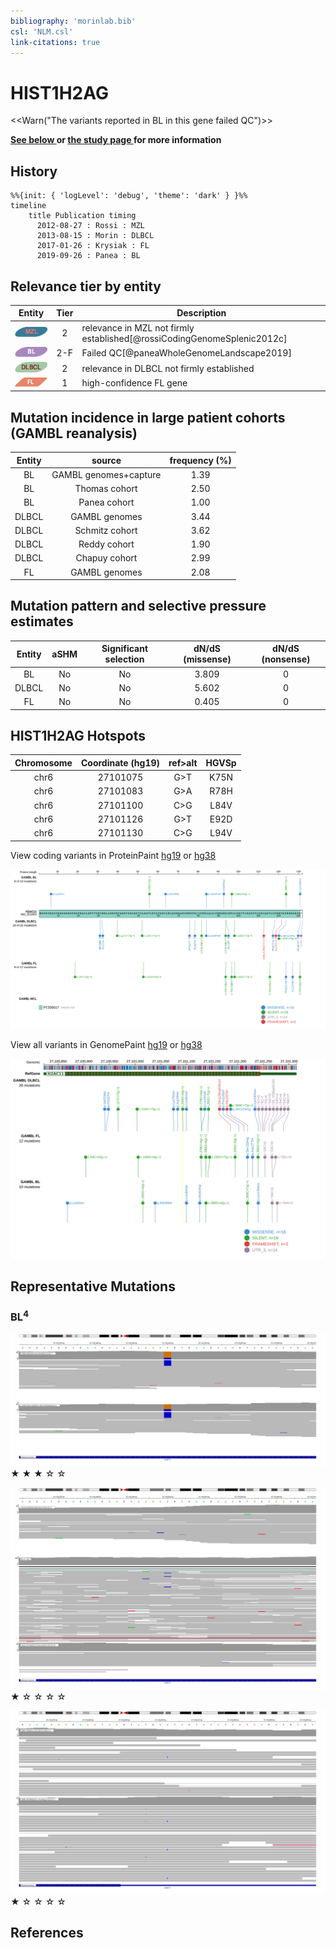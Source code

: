 ```yaml
---
bibliography: 'morinlab.bib'
csl: 'NLM.csl'
link-citations: true
---
```

# HIST1H2AG

<<Warn("The variants reported in BL in this gene failed QC")>>

**[See below ](#representative-mutations) or [the study page ](papers/paneaWholeGenomeLandscape2019.md#tier-2) for more information**

## History

```mermaid
%%{init: { 'logLevel': 'debug', 'theme': 'dark' } }%%
timeline
    title Publication timing
      2012-08-27 : Rossi : MZL
      2013-08-15 : Morin : DLBCL
      2017-01-26 : Krysiak : FL
      2019-09-26 : Panea : BL
```

## Relevance tier by entity

|Entity|Tier|Description                              |
|:------:|:----:|-----------------------------------------|
|![MZL](images/icons/MZL_tier2.png)|2|relevance in MZL not firmly established[@rossiCodingGenomeSplenic2012c]|
|![BL](images/icons/BL_tier2.png)    |2-F  | Failed QC[@paneaWholeGenomeLandscape2019]|
|![DLBCL](images/icons/DLBCL_tier2.png) |2   |relevance in DLBCL not firmly established|
|![FL](images/icons/FL_tier1.png)    |1   |high-confidence FL gene                  |

## Mutation incidence in large patient cohorts (GAMBL reanalysis)

|Entity|source               |frequency (%)|
|:------:|:---------------------:|:-------------:|
|BL    |GAMBL genomes+capture|1.39         |
|BL    |Thomas cohort        |2.50         |
|BL    |Panea cohort         |1.00         |
|DLBCL |GAMBL genomes        |3.44         |
|DLBCL |Schmitz cohort       |3.62         |
|DLBCL |Reddy cohort         |1.90         |
|DLBCL |Chapuy cohort        |2.99         |
|FL    |GAMBL genomes        |2.08         |

## Mutation pattern and selective pressure estimates

|Entity|aSHM|Significant selection|dN/dS (missense)|dN/dS (nonsense)|
|:------:|:----:|:---------------------:|:----------------:|:----------------:|
|BL    |No  |No                   |3.809           |0               |
|DLBCL |No  |No                   |5.602           |0               |
|FL    |No  |No                   |0.405           |0               |



## HIST1H2AG Hotspots

| Chromosome |Coordinate (hg19) | ref>alt | HGVSp | 
 | :---:| :---: | :--: | :---: |
| chr6 | 27101075 | G>T | K75N |
| chr6 | 27101083 | G>A | R78H |
| chr6 | 27101100 | C>G | L84V |
| chr6 | 27101126 | G>T | E92D |
| chr6 | 27101130 | C>G | L94V |

View coding variants in ProteinPaint [hg19](https://morinlab.github.io/LLMPP/GAMBL/HIST1H2AG_protein.html)  or [hg38](https://morinlab.github.io/LLMPP/GAMBL/HIST1H2AG_protein_hg38.html)

![](images/proteinpaint/HIST1H2AG_NM_021064.svg)

View all variants in GenomePaint [hg19](https://morinlab.github.io/LLMPP/GAMBL/HIST1H2AG.html)  or [hg38](https://morinlab.github.io/LLMPP/GAMBL/HIST1H2AG_hg38.html)

![](images/proteinpaint/HIST1H2AG.svg)

<!-- ORIGIN: rossiCodingGenomeSplenic2012c -->
<!-- MZL: rossiCodingGenomeSplenic2012c -->
<!-- DLBCL: morinMutationalStructuralAnalysis2013 -->
<!-- BL: paneaWholeGenomeLandscape2019 -->
<!-- FL: krysiakRecurrentSomaticMutations2017b -->

## Representative Mutations

### BL<sup>4</sup>

![](primary/Panea_HIST1H2AG_1.svg)
&starf; &starf; &starf; &star; &star;


![](primary/Panea_HIST1H2AG_2.svg)
&starf; &star; &star; &star; &star;

![](primary/Panea_HIST1H2AG_3.svg)
&starf; &star; &star; &star; &star;


## References

